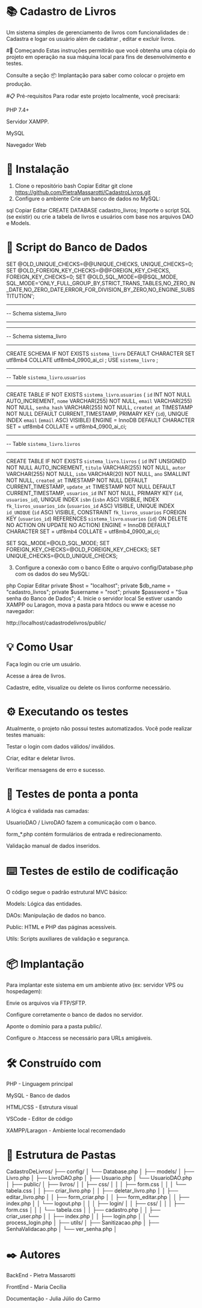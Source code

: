 # 📚 Cadastro de Livros
Um sistema simples de gerenciamento de livros com funcionalidades de : Cadastra e logar os usuário além de cadatrar , editar e excluir livros. 

#🚀 Começando
Estas instruções permitirão que você obtenha uma cópia do projeto em operação na sua máquina local para fins de desenvolvimento e testes.

Consulte a seção 📦 Implantação para saber como colocar o projeto em produção.

#📋 Pré-requisitos
Para rodar este projeto localmente, você precisará:

PHP 7.4+

Servidor XAMPP.

MySQL

Navegador Web



# 🔧 Instalação
1. Clone o repositório
bash
Copiar
Editar
git clone https://github.com/PietraMassarotti/CadastroLivros.git
2. Configure o ambiente
Crie um banco de dados no MySQL:

sql
Copiar
Editar
CREATE DATABASE cadastro_livros;
Importe o script SQL (se existir) ou crie a tabela de livros e usuários com base nos arquivos DAO e Models.

# 🎲 Script do Banco de Dados

SET @OLD_UNIQUE_CHECKS=@@UNIQUE_CHECKS, UNIQUE_CHECKS=0;
SET @OLD_FOREIGN_KEY_CHECKS=@@FOREIGN_KEY_CHECKS, FOREIGN_KEY_CHECKS=0;
SET @OLD_SQL_MODE=@@SQL_MODE, SQL_MODE='ONLY_FULL_GROUP_BY,STRICT_TRANS_TABLES,NO_ZERO_IN_DATE,NO_ZERO_DATE,ERROR_FOR_DIVISION_BY_ZERO,NO_ENGINE_SUBSTITUTION';

-- -----------------------------------------------------
-- Schema sistema_livro
-- -----------------------------------------------------

-- -----------------------------------------------------
-- Schema sistema_livro
-- -----------------------------------------------------
CREATE SCHEMA IF NOT EXISTS `sistema_livro` DEFAULT CHARACTER SET utf8mb4 COLLATE utf8mb4_0900_ai_ci ;
USE `sistema_livro` ;

-- -----------------------------------------------------
-- Table `sistema_livro`.`usuarios`
-- -----------------------------------------------------
CREATE TABLE IF NOT EXISTS `sistema_livro`.`usuarios` (
  `id` INT NOT NULL AUTO_INCREMENT,
  `nome` VARCHAR(255) NOT NULL,
  `email` VARCHAR(255) NOT NULL,
  `senha_hash` VARCHAR(255) NOT NULL,
  `created_at` TIMESTAMP NOT NULL DEFAULT CURRENT_TIMESTAMP,
  PRIMARY KEY (`id`),
  UNIQUE INDEX `email` (`email` ASC) VISIBLE)
ENGINE = InnoDB
DEFAULT CHARACTER SET = utf8mb4
COLLATE = utf8mb4_0900_ai_ci;


-- -----------------------------------------------------
-- Table `sistema_livro`.`livros`
-- -----------------------------------------------------
CREATE TABLE IF NOT EXISTS `sistema_livro`.`livros` (
  `id` INT UNSIGNED NOT NULL AUTO_INCREMENT,
  `titulo` VARCHAR(255) NOT NULL,
  `autor` VARCHAR(255) NOT NULL,
  `isbn` VARCHAR(20) NOT NULL,
  `ano` SMALLINT NOT NULL,
  `created_at` TIMESTAMP NOT NULL DEFAULT CURRENT_TIMESTAMP,
  `update_at` TIMESTAMP NOT NULL DEFAULT CURRENT_TIMESTAMP,
  `usuarios_id` INT NOT NULL,
  PRIMARY KEY (`id`, `usuarios_id`),
  UNIQUE INDEX `isbn` (`isbn` ASC) VISIBLE,
  INDEX `fk_livros_usuarios_idx` (`usuarios_id` ASC) VISIBLE,
  UNIQUE INDEX `id_UNIQUE` (`id` ASC) VISIBLE,
  CONSTRAINT `fk_livros_usuarios`
    FOREIGN KEY (`usuarios_id`)
    REFERENCES `sistema_livro`.`usuarios` (`id`)
    ON DELETE NO ACTION
    ON UPDATE NO ACTION)
ENGINE = InnoDB
DEFAULT CHARACTER SET = utf8mb4
COLLATE = utf8mb4_0900_ai_ci;


SET SQL_MODE=@OLD_SQL_MODE;
SET FOREIGN_KEY_CHECKS=@OLD_FOREIGN_KEY_CHECKS;
SET UNIQUE_CHECKS=@OLD_UNIQUE_CHECKS;






3. Configure a conexão com o banco
Edite o arquivo config/Database.php com os dados do seu MySQL:

php
Copiar
Editar
private $host = "localhost";
private $db_name = "cadastro_livros";
private $username = "root";
private $password = "Sua senha do Banco de Dados";
4. Inicie o servidor local
Se estiver usando XAMPP ou Laragon, mova a pasta para htdocs ou www e acesse no navegador:

http://localhost/cadastrodelivros/public/

# 💡 Como Usar
Faça login ou crie um usuário.

Acesse a área de livros.

Cadastre, edite, visualize ou delete os livros conforme necessário.

# ⚙️ Executando os testes
Atualmente, o projeto não possui testes automatizados. Você pode realizar testes manuais:

Testar o login com dados válidos/ inválidos.

Criar, editar e deletar livros.

Verificar mensagens de erro e sucesso.

# 🔩 Testes de ponta a ponta
A lógica é validada nas camadas:

UsuarioDAO / LivroDAO fazem a comunicação com o banco.

form_*.php contém formulários de entrada e redirecionamento.

Validação manual de dados inseridos.

# ⌨️ Testes de estilo de codificação
O código segue o padrão estrutural MVC básico:

Models: Lógica das entidades.

DAOs: Manipulação de dados no banco.

Public: HTML e PHP das páginas acessíveis.

Utils: Scripts auxiliares de validação e segurança.

# 📦 Implantação
Para implantar este sistema em um ambiente ativo (ex: servidor VPS ou hospedagem):

Envie os arquivos via FTP/SFTP.

Configure corretamente o banco de dados no servidor.

Aponte o domínio para a pasta public/.

Configure o .htaccess se necessário para URLs amigáveis.

# 🛠️ Construído com
PHP - Linguagem principal

MySQL - Banco de dados

HTML/CSS - Estrutura visual

VSCode - Editor de código

XAMPP/Laragon - Ambiente local recomendado

# 📁 Estrutura de Pastas

CadastroDeLivros/
├── config/
│   └── Database.php
│
├── models/
│   ├── Livro.php
│   ├── LivroDAO.php
│   ├── Usuario.php
│   └── UsuarioDAO.php
│
├── public/
│   ├── livros/
│   │   ├── css/
│   │   │   ├── form.css
│   │   │   └── tabela.css
│   │   ├── criar_livro.php
│   │   ├── deletar_livro.php
│   │   ├── editar_livro.php
│   │   ├── form_criar.php
│   │   ├── form_editar.php
│   │   ├── index.php
│   │   └── logout.php
│   │
│   ├── login/
│   │   ├── css/
│   │   │   ├── form.css
│   │   │   └── tabela.css
│   │   ├── cadastro.php
│   │   ├── criar_user.php
│   │   ├── index.php
│   │   ├── login.php
│   │   └── process_login.php
│
├── utils/
│   ├── Sanitizacao.php
│   ├── SenhaValidacao.php
│   └── ver_senha.php
│




# ✒️ Autores
BackEnd - Pietra Massarotti 

FrontEnd - Maria Cecília

Documentação - Julia Júlio do Carmo

